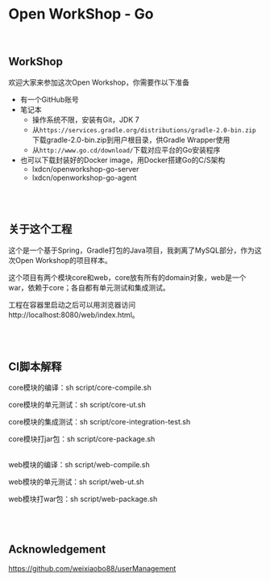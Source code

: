 Open WorkShop - Go
==================

<br />

WorkShop
--------

欢迎大家来参加这次Open Workshop，你需要作以下准备

  - 有一个GitHub账号
  - 笔记本
    - 操作系统不限，安装有Git，JDK 7
    - 从`https://services.gradle.org/distributions/gradle-2.0-bin.zip`下载gradle-2.0-bin.zip到用户根目录，供Gradle Wrapper使用
    - 从`http://www.go.cd/download/`下载对应平台的Go安装程序
  - 也可以下载封装好的Docker image，用Docker搭建Go的C/S架构
    - lxdcn/openworkshop-go-server
    - lxdcn/openworkshop-go-agent






<br /><br />

关于这个工程
-----------

这个是一个基于Spring，Gradle打包的Java项目，我剥离了MySQL部分，作为这次Open Workshop的项目样本。

这个项目有两个模块core和web，core放有所有的domain对象，web是一个war，依赖于core；各自都有单元测试和集成测试。

工程在容器里启动之后可以用浏览器访问http://localhost:8080/web/index.html。




<br /><br />

CI脚本解释
---------

core模块的编译：sh script/core-compile.sh

core模块的单元测试：sh script/core-ut.sh

core模块的集成测试：sh script/core-integration-test.sh

core模块打jar包：sh script/core-package.sh

<br />
web模块的编译：sh script/web-compile.sh

web模块的单元测试：sh script/web-ut.sh

web模块打war包：sh script/web-package.sh


<br /><br />

Acknowledgement
---------------

https://github.com/weixiaobo88/userManagement

